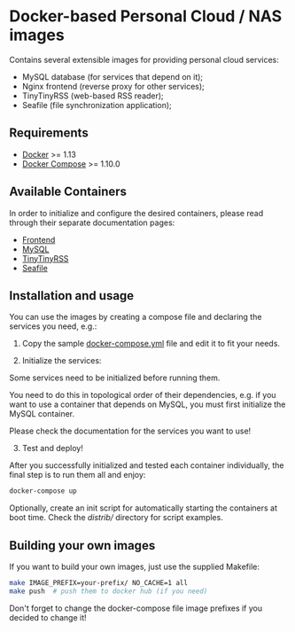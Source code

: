 # Docker-based Personal Cloud / NAS images

Contains several extensible images for providing personal cloud services:

- MySQL database (for services that depend on it);
- Nginx frontend (reverse proxy for other services);
- TinyTinyRSS (web-based RSS reader);
- Seafile (file synchronization application);

## Requirements

- [Docker](https://www.docker.com/) >= 1.13
- [Docker Compose](https://docs.docker.com/compose/install/) >= 1.10.0

## Available Containers

In order to initialize and configure the desired containers, please read through their separate
documentation pages:

- [Frontend](docs/Frontend.md)
- [MySQL](docs/MySQL.md)
- [TinyTinyRSS](docs/TinyTinyRSS.md)
- [Seafile](docs/Seafile.md)


## Installation and usage

You can use the images by creating a compose file and declaring the services you
need, e.g.:

1. Copy the sample [docker-compose.yml](docker-compose.example.yml) file and
   edit it to fit your needs.

2. Initialize the services:

  Some services need to be initialized before running them.

  You need to do this in topological order of their dependencies, e.g. if you
  want to use a container that depends on MySQL, you must first initialize the
  MySQL container.

  Please check the documentation for the services you want to use!

3. Test and deploy!

  After you successfully initialized and tested each container individually,
  the final step is to run them all and enjoy:

  ```bash
  docker-compose up
  ```

  Optionally, create an init script for automatically starting the containers
  at boot time. Check the *distrib/* directory for script examples.

## Building your own images

If you want to build your own images, just use the supplied Makefile:

```bash
make IMAGE_PREFIX=your-prefix/ NO_CACHE=1 all
make push  # push them to docker hub (if you need)
```

Don't forget to change the docker-compose file image prefixes if you decided to
change it!

